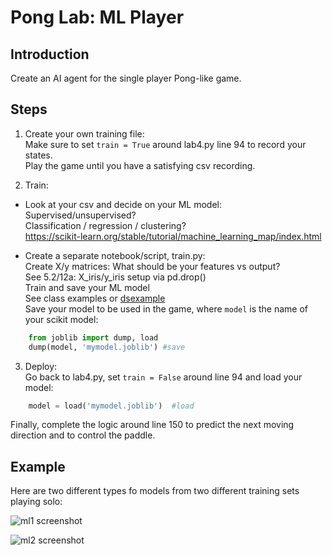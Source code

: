 # Pong Lab: ML Player

## Introduction
Create an AI agent for the single player Pong-like game.

## Steps

1. Create your own training file:  
Make sure to set  `train = True` around lab4.py line 94 to record your states.  
Play the game until you have a satisfying csv recording. 

2. Train: 
- Look at your csv and decide on your ML model:  
	Supervised/unsupervised?  
	Classification / regression / clustering?  
	https://scikit-learn.org/stable/tutorial/machine_learning_map/index.html

- Create a separate notebook/script, train.py:  
Create X/y matrices: What should be your features vs output?  
See 5.2/12a: X_iris/y_iris setup via pd.drop()  
Train and save your ML model  
See class examples or [dsexample](https://github.com/memoatwit/dsexample/blob/master/Insurance%20-%20Model%20Training%20Notebook.ipynb)  
Save your model to be used in the game, where `model` is the name of your scikit model:
```python
	from joblib import dump, load 
	dump(model, 'mymodel.joblib') #save  
```
3. Deploy:  
Go back to lab4.py, set `train = False` around line 94 and load your model: 
```python
	model = load('mymodel.joblib')  #load
```
Finally, complete the logic around line 150 to predict the next moving direction and to control the paddle. 


## Example
Here are two different types fo models from two different training sets playing solo:

![ml1 screenshot](./pong_ml1.gif)

![ml2 screenshot](./pong_ml2.gif)

